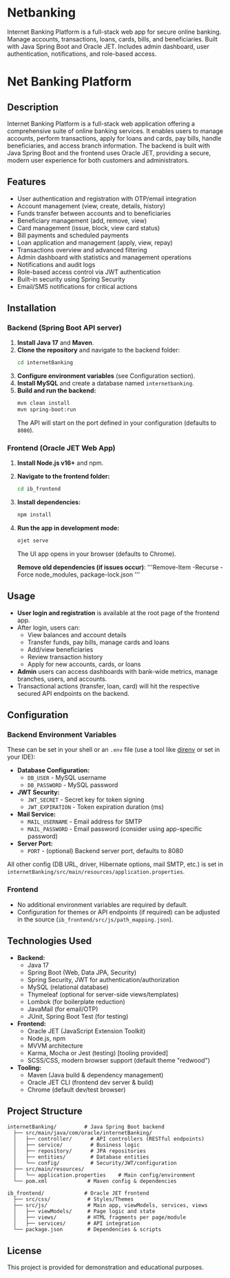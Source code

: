 # Netbanking
Internet Banking Platform is a full-stack web app for secure online banking. Manage accounts, transactions, loans, cards, bills, and beneficiaries. Built with Java Spring Boot and Oracle JET. Includes admin dashboard, user authentication, notifications, and role-based access.
# Net Banking Platform

## Description

Internet Banking Platform is a full-stack web application offering a comprehensive suite of online banking services. It enables users to manage accounts, perform transactions, apply for loans and cards, pay bills, handle beneficiaries, and access branch information. The backend is built with Java Spring Boot and the frontend uses Oracle JET, providing a secure, modern user experience for both customers and administrators.

## Features

- User authentication and registration with OTP/email integration
- Account management (view, create, details, history)
- Funds transfer between accounts and to beneficiaries
- Beneficiary management (add, remove, view)
- Card management (issue, block, view card status)
- Bill payments and scheduled payments
- Loan application and management (apply, view, repay)
- Transactions overview and advanced filtering
- Admin dashboard with statistics and management operations
- Notifications and audit logs
- Role-based access control via JWT authentication
- Built-in security using Spring Security
- Email/SMS notifications for critical actions

## Installation

### Backend (Spring Boot API server)

1. **Install Java 17** and **Maven**.
2. **Clone the repository** and navigate to the backend folder:
    ```sh
    cd internetBanking
    ```
3. **Configure environment variables** (see Configuration section).
4. **Install MySQL** and create a database named `internetbanking`.
5. **Build and run the backend:**
    ```sh
    mvn clean install
    mvn spring-boot:run
    ```
   The API will start on the port defined in your configuration (defaults to `8080`).

### Frontend (Oracle JET Web App)

1. **Install Node.js v16+** and npm.
2. **Navigate to the frontend folder:**
    ```sh
    cd ib_frontend
    ```
3. **Install dependencies:**
    ```sh
    npm install
    ```
4. **Run the app in development mode:**
    ```sh
    ojet serve
    ```
   The UI app opens in your browser (defaults to Chrome).

   **Remove old dependencies (if issues occur)**:
   '''Remove-Item -Recurse -Force node_modules, package-lock.json '''

## Usage

- **User login and registration** is available at the root page of the frontend app.
- After login, users can:
  - View balances and account details
  - Transfer funds, pay bills, manage cards and loans
  - Add/view beneficiaries
  - Review transaction history
  - Apply for new accounts, cards, or loans
- **Admin** users can access dashboards with bank-wide metrics, manage branches, users, and accounts.
- Transactional actions (transfer, loan, card) will hit the respective secured API endpoints on the backend.

## Configuration

### Backend Environment Variables

These can be set in your shell or an `.env` file (use a tool like [direnv](https://direnv.net/) or set in your IDE):

- **Database Configuration:**
    - `DB_USER` - MySQL username
    - `DB_PASSWORD` - MySQL password
- **JWT Security:**
    - `JWT_SECRET` - Secret key for token signing
    - `JWT_EXPIRATION` - Token expiration duration (ms)
- **Mail Service:**
    - `MAIL_USERNAME` - Email address for SMTP
    - `MAIL_PASSWORD` - Email password (consider using app-specific password)
- **Server Port:**
    - `PORT` - (optional) Backend server port, defaults to 8080

All other config (DB URL, driver, Hibernate options, mail SMTP, etc.) is set in `internetBanking/src/main/resources/application.properties`.

### Frontend

- No additional environment variables are required by default.
- Configuration for themes or API endpoints (if required) can be adjusted in the source (`ib_frontend/src/js/path_mapping.json`).

## Technologies Used

- **Backend:**
    - Java 17
    - Spring Boot (Web, Data JPA, Security)
    - Spring Security, JWT for authentication/authorization
    - MySQL (relational database)
    - Thymeleaf (optional for server-side views/templates)
    - Lombok (for boilerplate reduction)
    - JavaMail (for email/OTP)
    - JUnit, Spring Boot Test (for testing)
- **Frontend:**
    - Oracle JET (JavaScript Extension Toolkit)
    - Node.js, npm
    - MVVM architecture
    - Karma, Mocha or Jest (testing) [tooling provided]
    - SCSS/CSS, modern browser support (default theme "redwood")
- **Tooling:**
    - Maven (Java build & dependency management)
    - Oracle JET CLI (frontend dev server & build)
    - Chrome (default dev/test browser)

## Project Structure

```
internetBanking/         # Java Spring Boot backend
  ├── src/main/java/com/oracle/internetBanking/
  │   ├── controller/      # API controllers (RESTful endpoints)
  │   ├── service/         # Business logic
  │   ├── repository/      # JPA repositories
  │   ├── entities/        # Database entities
  │   └── config/          # Security/JWT/configuration
  ├── src/main/resources/
  │   └── application.properties    # Main config/environment
  └── pom.xml             # Maven config & dependencies

ib_frontend/             # Oracle JET frontend
  ├── src/css/            # Styles/Themes
  ├── src/js/             # Main app, viewModels, services, views
  │   ├── viewModels/     # Page logic and state
  │   ├── views/          # HTML fragments per page/module
  │   ├── services/       # API integration
  └── package.json        # Dependencies & scripts
```

## License

This project is provided for demonstration and educational purposes.

